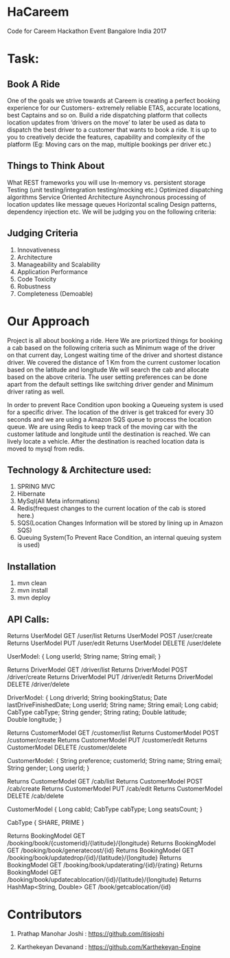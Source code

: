 # HaCareem
Code for Careem Hackathon Event Bangalore India 2017

# Task:

## Book A Ride
One of the goals we strive towards at Careem is creating a perfect booking experience for our Customers- extremely reliable ETAS, accurate locations, best Captains and so on. Build a ride dispatching platform that collects location updates from ‘drivers on the move’ to later be used as data to dispatch the best driver to a customer that wants to book a ride. It is up to you to creatively decide the features, capability and complexity of the platform (Eg: Moving cars on the map, multiple bookings per driver etc.)

## Things to Think About
What REST frameworks you will use
In-memory vs. persistent storage
Testing (unit testing/integration testing/mocking etc.)
Optimized dispatching algorithms
Service Oriented Architecture
Asynchronous processing of location updates like message queues
Horizontal scaling
Design patterns, dependency injection etc.
We will be judging you on the following criteria:

## Judging Criteria
1. Innovativeness
2. Architecture
3. Manageability and Scalability
4. Application Performance
5. Code Toxicity
6. Robustness
7. Completeness (Demoable)




# Our Approach
Project is all about booking a ride. Here We are priortized things for booking a cab based on the following criteria such as
Minimum wage of the driver on that current day, 
Longest waiting time of the driver and shortest distance driver.
We covered the distance of 1 Km from the current customer location based on the latitude and longitude
We will search the cab and allocate based on the above criteria. 
The user setting preferences can be done apart from the 
default settings like switching driver gender and Minimum driver rating as well. 

In order to prevent Race Condition upon booking a Queueing system is used for a specific driver.
The location of the driver is get trakced for every 30 seconds and we are using a Amazon SQS queue to process the location queue. We are using Redis to keep track of the moving car with the customer latitude and longitude until the destination is reached. We can lively locate a vehicle. After the destination is reached location data is moved to mysql from redis.

## Technology & Architecture used:

1. SPRING MVC
2. Hibernate
3. MySql(All Meta informations)
4. Redis(frequest changes to the current location of the cab is stored here.)
5. SQS(Location Changes Information will be stored by lining up in Amazon SQS)
6. Queuing System(To Prevent Race Condition, an internal queuing system is used)

## Installation 

1. mvn clean
2. mvn install
3. mvn deploy

## API Calls:

Returns UserModel GET /user/list 
Returns UserModel POST /user/create 
Returns UserModel PUT /user/edit 
Returns UserModel DELETE /user/delete 

UserModel:
{
	Long userId;
	String name;
	String email;
}

Returns DriverModel GET /driver/list 
Returns DriverModel POST /driver/create 
Returns DriverModel PUT /driver/edit 
Returns DriverModel DELETE /driver/delete 

DriverModel:
{
	Long driverId;
	String bookingStatus;
	Date lastDriveFinishedDate;
	Long userId;
	String name;
	String email;
	Long cabid;
	CabType cabType;
	String gender;
	String rating;
	Double latitude;	
	Double longitude;
}

Returns CustomerModel GET /customer/list 
Returns CustomerModel POST /customer/create 
Returns CustomerModel PUT /customer/edit 
Returns CustomerModel DELETE /customer/delete 

CustomerModel: 
{
  String preference;
  customerId;
	String name;
	String email;
	String gender;
	Long userId;
}


Returns CustomerModel GET /cab/list 
Returns CustomerModel POST /cab/create 
Returns CustomerModel PUT /cab/edit 
Returns CustomerModel DELETE /cab/delete 

CustomerModel
{
  Long cabId;
  CabType cabType;
  Long seatsCount;
}

CabType {
	SHARE,
	PRIME
}



Returns BookingModel GET /booking/book/{customerid}/{latitude}/{longitude} 
Returns BookingModel GET /booking/book/generatecost/{id} 
Returns BookingModel GET /booking/book/updatedrop/{id}/{latitude}/{longitude}
Returns BookingModel GET /booking/book/updaterating/{id}/{rating} 
Returns BookingModel GET /booking/book/updatecablocation/{id}/{latitude}/{longitude} 
Returns HashMap<String, Double> GET /book/getcablocation/{id}


# Contributors


1. Prathap Manohar Joshi : https://github.com/itisjoshi

2. Karthekeyan Devanand : https://github.com/Karthekeyan-Engine
